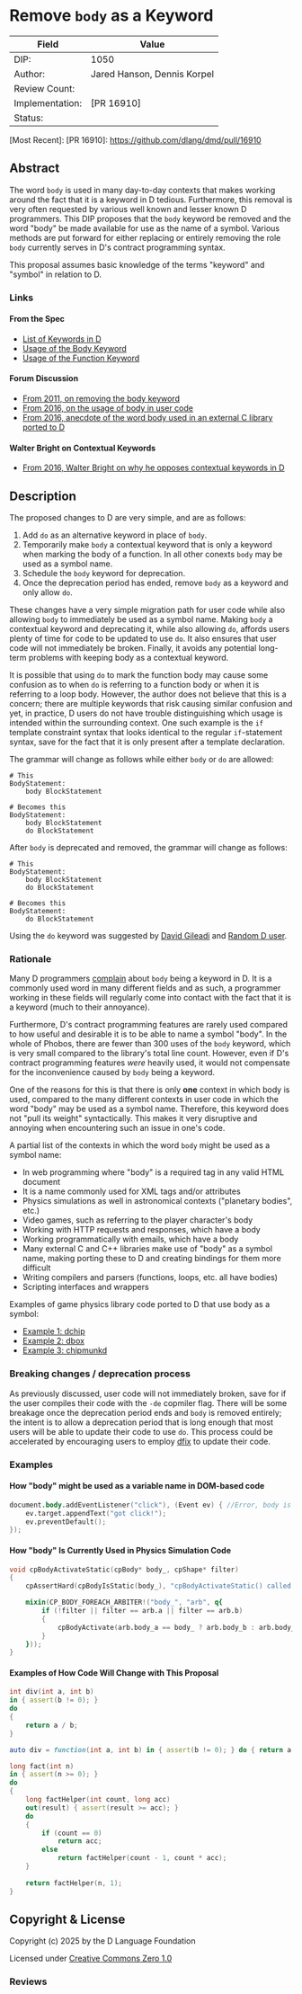 # Remove `body` as a Keyword

| Field           | Value                                                           |
|-----------------|-----------------------------------------------------------------|
| DIP:            | 1050                                                            |
| Author:         | Jared Hanson, Dennis Korpel                                     |
| Review Count:   |                                                                 |
| Implementation: | [PR 16910]                                                      |
| Status:         |                                                                 |

[Most Recent]: 
[PR 16910]: https://github.com/dlang/dmd/pull/16910


## Abstract

The word `body` is used in many day-to-day contexts that makes working around
the fact that it is a keyword in D tedious. Furthermore, this removal is very
often requested by various well known and lesser known D programmers. This DIP
proposes that the `body` keyword be removed and the word "body" be made
available for use as the name of a symbol. Various methods are put forward for
either replacing or entirely removing the role `body` currently serves in D's
contract programming syntax.

This proposal assumes basic knowledge of the terms "keyword" and "symbol" in
relation to D.

### Links

#### From the Spec
- [List of Keywords in D](http://dlang.org/spec/lex.html#Keyword)
- [Usage of the Body Keyword](http://dlang.org/spec/function.html#BodyStatement)
- [Usage of the Function Keyword](https://dlang.org/spec/expression.html#FunctionLiteral)

#### Forum Discussion
- [From 2011, on removing the body keyword](http://forum.dlang.org/thread/imdro4$286k$1@digitalmars.com)
- [From 2016, on the usage of body in user code](http://forum.dlang.org/thread/nyrosepldsxabewksehb@forum.dlang.org)
- [From 2016, anecdote of the word body used in an external C library ported to D](http://forum.dlang.org/post/lxdsvhygsaesjmkmavqp@forum.dlang.org)

#### Walter Bright on Contextual Keywords
- [From 2016, Walter Bright on why he opposes contextual keywords in D](http://forum.dlang.org/post/npsp8a$mv4$1@digitalmars.com)

## Description

The proposed changes to D are very simple, and are as follows:

1. Add `do` as an alternative keyword in place of `body`.
2. Temporarily make `body` a contextual keyword that is only a keyword when marking the body of a function. In all other conexts `body` may be used as a symbol name.
3. Schedule the `body` keyword for deprecation.
4. Once the deprecation period has ended, remove `body` as a keyword and only allow `do`.

These changes have a very simple migration path for user code while also allowing `body` to immediately be used as a symbol name. Making `body` a contextual keyword and deprecating it, while also allowing `do`, affords users plenty of time for code to be updated to use `do`. It also ensures that user code will not immediately be broken. Finally, it avoids any potential long-term problems with keeping body as a contextual keyword.

It is possible that using `do` to mark the function body may cause some confusion as to when `do` is referring to a function body or when it is referring to a loop body. However, the author does not believe that this is a concern; there are multiple keywords that risk causing similar confusion and yet, in practice, D users do not have trouble distinguishing which usage is intended within the surrounding context. One such example is the `if` template constraint syntax that looks identical to the regular `if`-statement syntax, save for the fact that it is only present after a template declaration.

The grammar will change as follows while either `body` or `do` are allowed:
```
# This
BodyStatement:
    body BlockStatement

# Becomes this
BodyStatement:
    body BlockStatement
    do BlockStatement
```

After `body` is deprecated and removed, the grammar will change as follows:
```
# This
BodyStatement:
    body BlockStatement
    do BlockStatement

# Becomes this
BodyStatement:
    do BlockStatement
```

Using the `do` keyword was suggested by [David Gileadi](http://forum.dlang.org/post/off8ag$3t5$1@digitalmars.com) and [Random D user](http://forum.dlang.org/post/rhuxwyotfctdfzxguatv@forum.dlang.org).

### Rationale

Many D programmers [complain](#forum-discussion) about `body` being a keyword in D. It is a commonly used word in many different fields and as such, a programmer working in these fields will regularly come into contact with the fact that it is a keyword (much to their annoyance).

Furthermore, D's contract programming features are rarely used compared to how
useful and desirable it is to be able to name a symbol "body". In the whole of
Phobos, there are fewer than 300 uses of the `body` keyword, which is very small compared to the library's total line count. However, even if D's contract
programming features _were_ heavily used, it would not compensate for the
inconvenience caused by `body` being a keyword. 

One of the reasons for this is
that there is only **one** context in which body is used, compared to the many
different contexts in user code in which the word "body" may be used as a symbol name. Therefore, this keyword does not "pull its weight" syntactically. This makes it very disruptive and annoying
when encountering such an issue in one's code.

A partial list of the contexts in which the word `body` might be used as a symbol name:

- In web programming where "body" is a required tag in any valid HTML document
- It is a name commonly used for XML tags and/or attributes
- Physics simulations as well in astronomical contexts ("planetary bodies", etc.)
- Video games, such as referring to the player character's body
- Working with HTTP requests and responses, which have a body
- Working programmatically with emails, which have a body
- Many external C and C++ libraries make use of "body" as a symbol name, making
  porting these to D and creating bindings for them more difficult
- Writing compilers and parsers (functions, loops, etc. all have bodies)
- Scripting interfaces and wrappers

Examples of game physics library code ported to D that use body as a symbol:

- [Example 1: dchip](https://github.com/d-gamedev-team/dchip/blob/55f43e5f0cf67c8bc190711b69eb16230fa6188e/src/dchip/cpBody.d#L184)
- [Example 2: dbox](https://github.com/d-gamedev-team/dbox/blob/6f81fe065abec1e7def44fc777c5d8e9da936104/examples/demo/tests/bodytypes.d#L103)
- [Example 3: chipmunkd](https://github.com/rcorre/chipmunkd/commit/d6bde5b649c70a53f4295f522e660fae3c1e740f)

### Breaking changes / deprecation process

As previously discussed, user code will not immediately broken, save for if the user compiles their code with the `-de` copmiler flag. There will be some breakage once the deprecation period ends and `body` is removed entirely; the intent is to allow a deprecation period that is long enough that most users will be able to update their code to use `do`. This process could be accelerated by encouraging users to employ [dfix](https://github.com/dlang-community/dfix) to update their code.

### Examples

#### How "body" might be used as a variable name in DOM-based code
```D
document.body.addEventListener("click"), (Event ev) { //Error, body is a keyword
    ev.target.appendText("got click!");
    ev.preventDefault();
});
```

#### How "body" Is Currently Used in Physics Simulation Code
```D
void cpBodyActivateStatic(cpBody* body_, cpShape* filter)
{
    cpAssertHard(cpBodyIsStatic(body_), "cpBodyActivateStatic() called on a non-static body_.");

    mixin(CP_BODY_FOREACH_ARBITER!("body_", "arb", q{
        if (!filter || filter == arb.a || filter == arb.b)
        {
            cpBodyActivate(arb.body_a == body_ ? arb.body_b : arb.body_a);
        }
    }));
}
```

#### Examples of How Code Will Change with This Proposal

```D
int div(int a, int b)
in { assert(b != 0); }
do
{
    return a / b;
}

auto div = function(int a, int b) in { assert(b != 0); } do { return a / b; };

long fact(int n)
in { assert(n >= 0); }
do
{
    long factHelper(int count, long acc)
    out(result) { assert(result >= acc); }
    do
    {
        if (count == 0)
            return acc;
        else
            return factHelper(count - 1, count * acc);
    }
    
    return factHelper(n, 1);
}
```

## Copyright & License

Copyright (c) 2025 by the D Language Foundation

Licensed under [Creative Commons Zero 1.0](https://creativecommons.org/publicdomain/zero/1.0/legalcode.txt)

### Reviews

